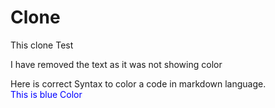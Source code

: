 # Clone
This clone Test

I have removed the text as it was not showing color

Here is correct Syntax to color a code in markdown language.\
<span style="color:blue">This is blue Color</span>
